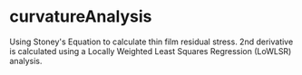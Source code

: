 # curvatureAnalysis
Using Stoney's Equation to calculate thin film residual stress. 2nd derivative is calculated using a Locally Weighted Least Squares Regression (LoWLSR) analysis.
